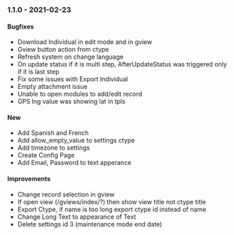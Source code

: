 ### 1.1.0 - 2021-02-23

#### Bugfixes
- Download Individual in edit mode and in gview
- Gview button action from ctype
- Refresh system on change language
- On update status if it is multi step, AfterUpdateStatus was triggered only if it is last step
- Fix some issues with Export Individual
- Empty attachment issue
- Unable to open modules to add/edit record
- GPS lng value was showing lat in tpls


#### New
- Add Spanish and French
- Add allow_empty_value to settings ctype
- Add timezone to settings
- Create Config Page
- Add Email, Password to text apperance

#### Improvements
- Change record selection in gview
- If open view (/gviews/index/?) then show view title not ctype title
- Export Ctype, if name is too long export ctype id instead of name
- Change Long Text to appearance of Text
- Delete settings id 3 (maintenance mode end date)

